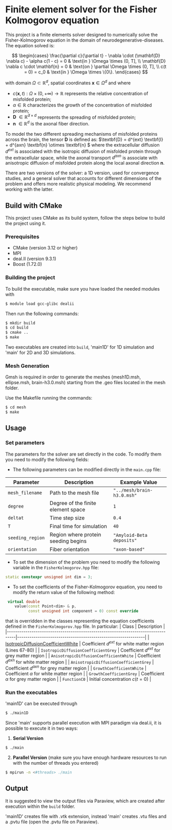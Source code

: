 # Finite element solver for the Fisher Kolmogorov equation
This project is a finite elements solver designed to numerically solve the Fisher-Kolmogorov equation in the domain of neurodegenerative-diseases.
The equation solved is:

$$
\begin{cases}
    \frac{\partial c}{\partial t} - \nabla \cdot (\mathbf{D} \nabla c) - \alpha c(1 - c) = 0 & \text{in } \Omega \times (0, T], \\
    \mathbf{D} \nabla c \cdot \mathbf{n} = 0 & \text{on } \partial \Omega \times (0, T], \\ 
    c(t = 0) = c_0 & \text{in } \Omega \times \{0\}.
\end{cases}
$$

with domain $\Omega \subset \mathbb{R}^d$, spatial coordinates $\textbf{x} \in \Omega^d$ and where 
- $c(\textbf{x},t): \Omega \times (0,+\infty)  \rightarrow \mathbb{R}$ represents the relative concentration of misfolded protein; 
- $\alpha \in \mathbb{R}$  characterizes the growth of the concentration of misfolded protein; 
- $\textbf{D} \ \in \mathbb{R}^{d\times d}$ represents the spreading of misfolded protein; 
- ${\textbf{n}}$ $\in \mathbb{R}^d$ is the axonal fiber direction.


To model the two different spreading mechanisms of misfolded proteins across the brain, the tensor $\textbf{D}$ is defined as: $\textbf{D} = d^{ext} \textbf{I} + d^{axn} \textbf{n} \otimes \textbf{n} $
where the extracellular diffusion $d^{ext}$ is associated with the isotropic diffusion of misfolded protein through the extracellular space, while the axonal transport $d^{axn}$ is associate with anisotropic diffusion of misfolded protein along the local axonal direction $\textbf{n}$.

There are two versions of the solver: a 1D version, used for convergence studies, and a general solver that accounts for different dimensions of the problem and offers more realistic physical modeling. We recommend working with the latter.


## Build with CMake
This project uses CMake as its build system, follow the steps below to build the project using it.

### Prerequisites

- CMake (version 3.12 or higher)
- MPI
- deal.II (version 9.3.1)
- Boost (1.72.0)

### Building the project

To build the executable, make sure you have loaded the needed modules with
```bash
$ module load gcc-glibc dealii
```
Then run the following commands:
```bash
$ mkdir build
$ cd build
$ cmake ..
$ make
```
Two executables are created into `build`, 'main1D' for 1D simulation and 'main' for 2D and 3D simulations. 

### Mesh Generation
Gmsh is required in order to generate the meshes (mesh1D.msh, ellipse.msh, brain-h3.0.msh) starting from the .geo files located in the mesh folder.

Use the Makefile running the commands:
```bash
$ cd mesh
$ make
```

## Usage
### Set parameters  
The parameters for the solver are set directly in the code. To modify them you need to modify the following fields:

- The following parameters can be modified directly in the `main.cpp` file:

| Parameter        | Description                                           | Example Value                |
|------------------|-------------------------------------------------------|------------------------------|
| `mesh_filename`  | Path to the mesh file                                 | `"../mesh/brain-h3.0.msh"`   |
| `degree`         | Degree of the finite element space                    | `1`                          |
| `deltat`         | Time step size                                        | `0.4`                        |
| `T`              | Final time for simulation                             | `40`                         |
| `seeding_region` | Region where protein seeding begins                   | `"Amyloid-Beta deposits"`    |
| `orientation`    | Fiber orientation                                     | `"axon-based"`               |

- To set the dimension of the problem you need to modify the following variable in the `FisherKolmogorov.hpp` file:
```cpp
static constexpr unsigned int dim = 3;
```

- To set the coefficients of the Fisher-Kolmogorov equation, you need to modify the return value of the following method:
```cpp
 virtual double
    value(const Point<dim> & p,
          const unsigned int component = 0) const override
```
that is overridden in the classes representing the equation coefficients defined in the `FisherKolmogorov.hpp` file. In particular:
| Class                                                                            | Description                                                  |
|----------------------------------------------------------------------------------|--------------------------------------------------------------|
| [IsotropicDiffusionCoefficientWhite](include/FisherKolmogorov.hpp#L70-L82)    | Coefficient $d^{ext}$ for white matter region  (Lines 67-80) |
| `IsotropicDiffusionCoefficientGrey`                                              | Coefficient $d^{ext}$ for grey matter region                 |
| `AnisotropicDiffusionCoefficientWhite`                                           | Coefficient $d^{axn}$ for white matter region                |
| `AnisotropicDiffusionCoefficientGrey`                                            | Coefficient $d^{axn}$ for grey matter region                 |
| `GrowthCoefficientWhite`                                                         | Coefficient $\alpha$ for white matter region                 |
| `GrowthCoefficientGrey`                                                          | Coefficient $\alpha$ for grey matter region                  |
| `FunctionC0`                                                                     | Initial concentration $c(t = 0)$                             |




### Run the executables

'main1D' can be executed through
```bash
$ ./main1D
```
Since 'main' supports parallel execution with MPI paradigm via deal.ii, it is possible to execute it in two ways:
1. **Serial Version**
```bash
$ ./main
```
2. **Parallel Version** (make sure you have enough hardware resources to run with the number of threads you entered)
```bash
$ mpirun -n <#threads> ./main
```

## Output
It is suggested to view the output files via Paraview, which are created after execution within the `build` folder.

'main1D' creates file with .vtk extension, instead 'main' creates .vtu files and a .pvtu file (open the .pvtu file on Paraview).



